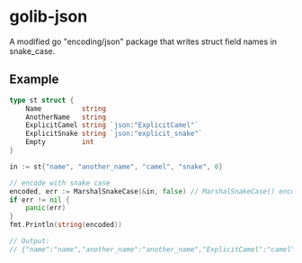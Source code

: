 # golib-json

A modified go "encoding/json" package that writes struct field names in snake_case.

## Example

```go
type st struct {
	Name          string
	AnotherName   string
	ExplicitCamel string `json:"ExplicitCamel"`
	ExplicitSnake string `json:"explicit_snake"`
	Empty         int
}

in := st{"name", "another_name", "camel", "snake", 0}

// encode with snake case
encoded, err := MarshalSnakeCase(&in, false) // MarshalSnakeCase() encodes json in snake_case style
if err != nil {
	panic(err)
}
fmt.Println(string(encoded))

// Output:
// {"name":"name","another_name":"another_name","ExplicitCamel":"camel","explicit_snake":"snake","empty":0}
```

